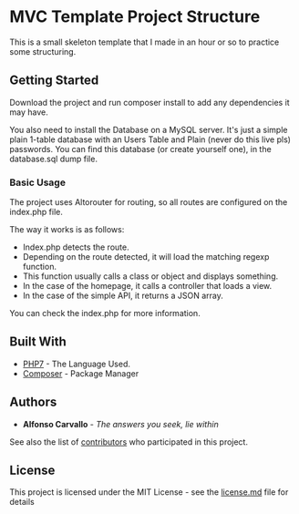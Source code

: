 # MVC Template Project Structure

This is a small skeleton template that I made in an hour or so to practice some structuring.

## Getting Started

Download the project and run composer install to add any dependencies it may have.

You also need to install the Database on a MySQL server. It's just a simple plain 1-table database with an Users Table and Plain (never do this live pls) passwords. You can find this database (or create yourself one), in the database.sql dump file.

### Basic Usage

The project uses Altorouter for routing, so all routes are configured on the index.php file. 

The way it works is as follows:
 - Index.php detects the route.
 - Depending on the route detected, it will load the matching regexp function.
 - This function usually calls a class or object and displays something.
 - In the case of the homepage, it calls a controller that loads a view.
 - In the case of the simple API, it returns a JSON array.

You can check the index.php for more information.

## Built With

* [PHP7](http://www.php.net/) - The Language Used.
* [Composer](https://getcomposer.org/) - Package Manager

## Authors

* **Alfonso Carvallo** - *The answers you seek, lie within*

See also the list of [contributors](https://github.com/elratauru/mvc-template/contributors) who participated in this project.

## License

This project is licensed under the MIT License - see the [license.md](license.md) file for details

